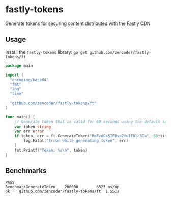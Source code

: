 # fastly-tokens
Generate tokens for securing content distributed with the Fastly CDN

## Usage
Install the ```fastly-tokens``` library:
```go get github.com/zencoder/fastly-tokens/ft```

```go
package main

import (
  "encoding/base64"
  "fmt"
  "log"
  "time"

  "github.com/zencoder/fastly-tokens/ft"
)

func main() {
	// Generate token that is valid for 60 seconds using the default secret
	var token string
	var err error
	if token, err = ft.GenerateToken("RmFzdGx5IFRva2VuIFRlc3Q=", 60*time.Second, base64.StdEncoding); err != nil {
		log.Fatal("Error while generating token", err)
	}
	fmt.Printf("Token: %s\n", token)
}
```

## Benchmarks
```shell
PASS
BenchmarkGenerateToken    200000        6523 ns/op
ok    github.com/zencoder/fastly-tokens/ft  1.551s
```
